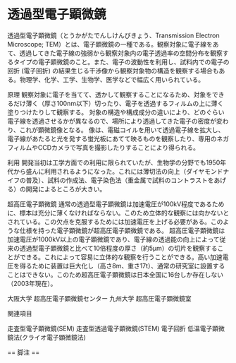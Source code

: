 # 透過型電子顕微鏡

透過型電子顕微鏡（とうかがたでんしけんびきょう、Transmission Electron Microscope; TEM）とは、電子顕微鏡の一種である。観察対象に電子線をあて、透過してきた電子線の強弱から観察対象内の電子透過率の空間分布を観察するタイプの電子顕微鏡のこと。また、電子の波動性を利用し、試料内での電子の回折 (電子回折) の結果生じる干渉像から観察対象物の構造を観察する場合もある。物理学、化学、工学、生物学、医学などで幅広く用いられている。

原理
観察対象に電子を当てて、透かして観察することになるため、対象をできるだけ薄く（厚さ100nm以下）切ったり、電子を透過するフィルムの上に薄く塗りつけたりして観察する。 対象の構造や構成成分の違いにより、どのぐらい電子線を透過させるかが異なるので、場所により透過してきた電子の密度が変わり、これが顕微鏡像となる。
像は、電磁コイルを用いて透過電子線を拡大し、電子線があたると光を発する蛍光板にあてて映るものを観察したり、専用のネガフィルムやCCDカメラで写真を撮影したりすることにより得られる。

利用
開発当初は工学方面での利用に限られていたが、生物学の分野でも1950年代から盛んに利用されるようになった。これには薄切法の向上（ダイヤモンドナイフの普及）、試料の作成法、電子染色法（重金属で試料のコントラストをあげる）の開発によるところが大きい。

超高圧電子顕微鏡
通常の透過型電子顕微鏡は加速電圧が100kV程度であるために、標本は充分に薄くなければならない。このため立体的な観察には向かないとされている。この欠点を克服するためには加速電圧を上げる必要がある。このような仕様を持った電子顕微鏡が超高圧電子顕微鏡である。
超高圧電子顕微鏡は加速電圧が1000kV以上の電子顕微鏡であり、電子線の透過能の向上によって従来の透過型電子顕微鏡と比べて10倍程度の厚さ（約5μm）の切片を観察することができる。これによって容易に立体的な観察を行うことができる。高い加速電圧を得るために装置は巨大化し（高さ8m、重さ17t）、通常の研究室に設置することはできない。このため超高圧電子顕微鏡は日本全国に16台しか存在しない（2003年現在）。

大阪大学 超高圧電子顕微鏡センター
九州大学 超高圧電子顕微鏡室

関連項目

走査型電子顕微鏡(SEM)
走査型透過電子顕微鏡(STEM)
電子回折
低温電子顕微鏡法(クライオ電子顕微鏡法)


== 脚注 ==